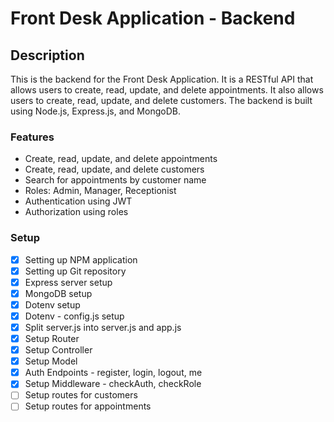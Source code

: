 # Front Desk Application - Backend

## Description

This is the backend for the Front Desk Application. It is a RESTful API that allows users to create, read, update, and delete appointments. It also allows users to create, read, update, and delete customers. The backend is built using Node.js, Express.js, and MongoDB.

### Features

- Create, read, update, and delete appointments
- Create, read, update, and delete customers
- Search for appointments by customer name
- Roles: Admin, Manager, Receptionist
- Authentication using JWT
- Authorization using roles

### Setup

- [x] Setting up NPM application
- [x] Setting up Git repository
- [x] Express server setup
- [x] MongoDB setup
- [x] Dotenv setup
- [x] Dotenv - config.js setup
- [x] Split server.js into server.js and app.js
- [x] Setup Router
- [x] Setup Controller
- [x] Setup Model
- [x] Auth Endpoints - register, login, logout, me
- [x] Setup Middleware - checkAuth, checkRole
- [ ] Setup routes for customers
- [ ] Setup routes for appointments
